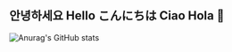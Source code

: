 ## 안녕하세요 Hello こんにちは Ciao Hola 💞

![Anurag's GitHub stats](https://github-readme-stats.vercel.app/api?username=papillonthorID&show_icons=true&theme=radical)

<!--
**papillonthor/papillonthor** is a ✨ _special_ ✨ repository because its `README.md` (this file) appears on your GitHub profile.

Here are some ideas to get you started:

- 🔭 I’m currently working on ...
- 🌱 I’m currently learning ...
- 👯 I’m looking to collaborate on ...
- 🤔 I’m looking for help with ...
- 💬 Ask me about ...
- 📫 How to reach me: ...
- 😄 Pronouns: ...
- ⚡ Fun fact: ...
-->
